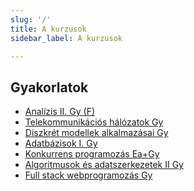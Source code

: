 ```yaml
---
slug: '/'
title: A kurzusok
sidebar_label: A kurzusok

---
```


## Gyakorlatok

- [Analízis II. Gy (F)](anal2/index)
- [Telekommunikációs hálózatok Gy](tele/index)
- [Diszkrét modellek alkalmazásai Gy](dimod/index)
- [Adatbázisok I. Gy](adatb1/index)
- [Konkurrens programozás Ea+Gy](konk/index)
- [Algoritmusok és adatszerkezetek II Gy](algo2/index)
- [Full stack webprogramozás Gy](fstack/index)
<!--stackedit_data:
eyJwcm9wZXJ0aWVzIjoidGl0bGU6IEEga3VyenVzb2tcbiIsIm
hpc3RvcnkiOlsxMjY5ODc5NDcwXX0=
-->